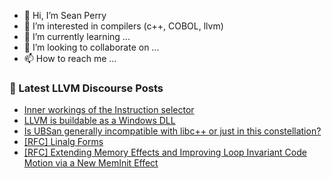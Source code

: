 - 👋 Hi, I’m Sean Perry
- 👀 I’m interested in compilers (c++, COBOL, llvm)
- 🌱 I’m currently learning ...
- 💞️ I’m looking to collaborate on ...
- 📫 How to reach me ...

<!---
s66perry/s66perry is a ✨ special ✨ repository because its `README.md` (this file) appears on your GitHub profile.
You can click the Preview link to take a look at your changes.
--->
### 📕 Latest LLVM Discourse Posts

<!-- DISCOURSE-LLVM:START -->
- [Inner workings of the Instruction selector](https://discourse.llvm.org/t/inner-workings-of-the-instruction-selector/87997#post_1)
- [LLVM is buildable as a Windows DLL](https://discourse.llvm.org/t/llvm-is-buildable-as-a-windows-dll/87748#post_10)
- [Is UBSan generally incompatible with libc++ or just in this constellation?](https://discourse.llvm.org/t/is-ubsan-generally-incompatible-with-libc-or-just-in-this-constellation/87069#post_7)
- [[RFC] Linalg Forms](https://discourse.llvm.org/t/rfc-linalg-forms/87994#post_1)
- [[RFC] Extending Memory Effects and Improving Loop Invariant Code Motion via a New MemInit Effect](https://discourse.llvm.org/t/rfc-extending-memory-effects-and-improving-loop-invariant-code-motion-via-a-new-meminit-effect/87873?page=2#post_25)
<!-- DISCOURSE-LLVM:END -->
